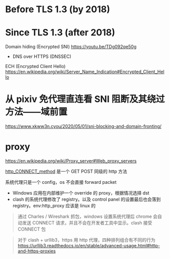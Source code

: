 # Before TLS 1.3 (by 2018)
# Since TLS 1.3 (after 2018)
Domain hiding (Encrypted SNI)
https://youtu.be/TDg092qe50g
- DNS over HTTPS (DNSSEC)

ECH (Encrypted Client Hello)
https://en.wikipedia.org/wiki/Server_Name_Indication#Encrypted_Client_Hello

# 从 pixiv 免代理直连看 SNI 阻断及其绕过方法——域前置
https://www.xkww3n.cyou/2020/05/01/sni-blocking-and-domain-fronting/

# proxy 
https://en.wikipedia.org/wiki/Proxy_server#Web_proxy_servers

[http_CONNECT_method](https://en.wikipedia.org/wiki/HTTP_tunnel#HTTP_CONNECT_method) 是一个 GET POST 同级的 http 方法

系统代理只是一个 config，os 不会直接 forward packet
- Windows 应用在内部维护一个 override 的 proxy，根据情况选择 dst
- clash 的系统代理修改了 registry。以及 control panel 的设置最后也会落到 registry。env:http_proxy 应该是 linux 的

> 通过 Charles / Wireshark 抓包，windows 设置系统代理后 chrome 会自动发送 CONNECT 请求，并且不会在开发者工具中显示。clash 接受 CONNECT 包

> 对于 clash + urllib3，https 用 http 代理，四种排列组合有不同的行为 https://urllib3.readthedocs.io/en/stable/advanced-usage.html#http-and-https-proxies

